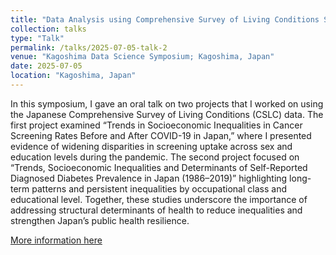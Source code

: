 ```yaml
---
title: "Data Analysis using Comprehensive Survey of Living Conditions Survey, Japan"
collection: talks
type: "Talk"
permalink: /talks/2025-07-05-talk-2
venue: "Kagoshima Data Science Symposium; Kagoshima, Japan"
date: 2025-07-05
location: "Kagoshima, Japan"
---
```


In this symposium, I gave an oral talk on two projects that I worked on using the Japanese Comprehensive Survey of Living Conditions (CSLC) data. The first project examined “Trends in Socioeconomic Inequalities in Cancer Screening Rates Before and After COVID-19 in Japan,” where I presented evidence of widening disparities in screening uptake across sex and education levels during the pandemic. The second project focused on “Trends, Socioeconomic Inequalities and Determinants of Self-Reported Diagnosed Diabetes Prevalence in Japan (1986–2019)” highlighting long-term patterns and persistent inequalities by occupational class and educational level. Together, these studies underscore the importance of addressing structural determinants of health to reduce inequalities and strengthen Japan’s public health resilience.

[More information here](https://kdss.org/?page_id=167)

